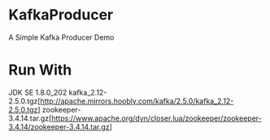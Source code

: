 # KafkaProducer
A Simple Kafka Producer Demo

# Run With
JDK SE 1.8.0_202
kafka_2.12-2.5.0.tgz[http://apache.mirrors.hoobly.com/kafka/2.5.0/kafka_2.12-2.5.0.tgz]
zookeeper-3.4.14.tar.gz[https://www.apache.org/dyn/closer.lua/zookeeper/zookeeper-3.4.14/zookeeper-3.4.14.tar.gz]
